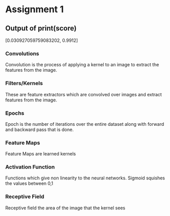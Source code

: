 # Assignment 1
## Output of print(score)
[0.030927059759083202, 0.9912]

### Convolutions
Convolution is the process of applying a kernel to an image to extract the features from the image.

### Filters/Kernels
These are feature extractors which are convolved over images and extract features from the image.

### Epochs
Epoch is the number of iterations over the entire dataset along with forward and  backward pass that is done.

### Feature Maps
Feature Maps are learned kernels

### Activation Function
Functions which give non linearity to the neural networks. Sigmoid squishes the values between 0,1

### Receptive Field
Receptive field the area of the image that the kernel sees
